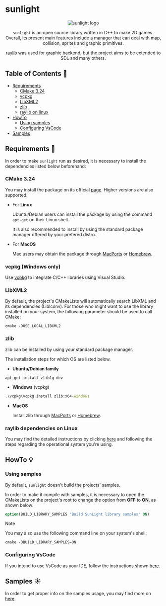 # sunlight

<div align="center">
<img src="/resources/sunny.png" alt="sunlight logo" title="sunny">

`sunlight` is an open source library written in C++ to make 2D games. Overall, its present main features include a manager that can deal with map, collision, sprites and graphic primitives.

[raylib](https://www.raylib.com/) was used for graphic backend, but the project aims to be extended to SDL and many others.
</div>

## Table of Contents :pushpin:
* [Requirements](#requirements-memo)
    - [CMake 3.24](#cmake-324)
    - [vcpkg](#vcpkg-windows-only)
    - [LibXML2](#libxml2)
    - [zlib](#zlib)
    - [raylib on linux](#raylib-dependencies-on-linux)
* [HowTo](#howto-bulb)
    - [Using samples](#using-samples)
    - [Configuring VsCode](#configuring-vscode)
* [Samples](#samples-sunny)

## Requirements :memo:

In order to make `sunlight` run as desired, it is necessary to install the dependencies listed below beforehand:

### CMake 3.24 

You may install the package on its official [page](https://cmake.org/). Higher versions are also supported.

- For **Linux**

    Ubuntu/Debian users can install the package by using the command `apt-get` on their Linux shell.

    It is also recommended to install by using the standard package manager offered by your prefered distro.

- For **MacOS**

    Mac users may obtain the package through [MacPorts](https://www.macports.org/) or [Homebrew](https://brew.sh/).

### vcpkg (Windows only)

Use [vcpkg](https://github.com/microsoft/vcpkg) to integrate C/C++ libraries using Visual Studio.

### LibXML2

By default, the project's CMakeLists will automatically search LibXML and its dependencies (LibIconv). For those who might want to use the library installed on your system, the following parameter should be used to call CMake:
```shell
cmake -DUSE_LOCAL_LIBXML2
```

### zlib

zlib can be installed by using your standard package manager.

The installation steps for which OS are listed below.

- **Ubuntu/Debian family**

```shell
apt-get install zlib1g-dev
```

- **Windows** (vcpkg)

```bat
.\vcpkg\vcpkg install zlib:x64-windows
```

- **MacOS**

    Install zlib through [MacPorts](https://www.macports.org/) or [Homebrew](https://brew.sh/).

### raylib dependencies on Linux

You may find the detailed instructions by clicking [here](https://github.com/raysan5/raylib/wiki/Working-on-GNU-Linux) and following the steps regarding the operational system you're using.

## HowTo :bulb:

### Using samples

By default, `sunlight` doesn't build the projects' samples. 

In order to make it compile with samples, it is necessary to open the CMakeLists on the project's root to change the option from **OFF** to **ON**, as shown below:
```cmake
option(BUILD_LIBRARY_SAMPLES "Build SunLight library samples" ON)
```

>[!NOTE]
>You may also use the following command line on your system's shell:
>```shell
>cmake -DBUILD_LIBRARY_SAMPLES=ON
>```

### Configuring VsCode

If you intend to use VsCode as your IDE, follow the instructions shown [here](/doc/vscode/README.md).

## Samples :sunny:

In order to get proper info on the samples usage, you may find more on [here](/samples/tilemaprenderer/docs/README.md).